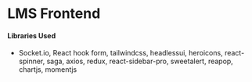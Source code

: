 # LMS Frontend

#### Libraries Used

- Socket.io, React hook form, tailwindcss, headlessui, heroicons, react-spinner, saga, axios, redux, react-sidebar-pro, sweetalert, reapop, chartjs, momentjs